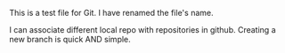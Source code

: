 This is a test file for Git.
I have renamed the file's name.

I can associate different local repo with repositories in github.
Creating a new branch is quick AND simple.
